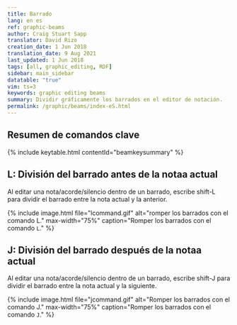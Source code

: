 ```yaml
---
title: Barrado
lang: en es
ref: graphic-beams
author: Craig Stuart Sapp
translator: David Rizo
creation_date: 1 Jun 2018
translation_date: 9 Aug 2021
last_updated: 1 Jun 2018
tags: [all, graphic_editing, RDF]
sidebar: main_sidebar
datatable: "true"
vim: ts=3
keywords: graphic editing beams
summary: Dividir gráficamente los barrados en el editor de notación.
permalink: /graphic/beams/index-eS.html
---
```


## Resumen de comandos clave ##

{% include keytable.html
	contentId="beamkeysummary"
%}
<script type="text/JSON" id="beamkeysummary">
{% include keypresses/beamkeys.json %}
</script>


## <span class="keypress">L</span>: División del barrado antes de la notaa actual ##
Al editar una nota/acorde/silencio dentro de un barrado, escribe <span class="keypress">shift-L</span> para dividir el barrado entre la nota actual y la anterior.

{% include image.html
	file="lcommand.gif"
	alt="romper los barrados con el comando L."
	max-width="75%"
	caption="Romper los barrados con el comando `L`."
%}

## <span class="keypress">J</span>: División del barrado después de la notaa actual ##
Al editar una nota/acorde/silencio dentro de un barrado, escribe <span class="keypress">shift-J</span> para dividir el barrado entre la nota actual y la siguiente.

{% include image.html
	file="jcommand.gif"
	alt="Romper los barrados con el comando J."
	max-width="75%"
	caption="Romper los barrados con el comando `J`."
%}


